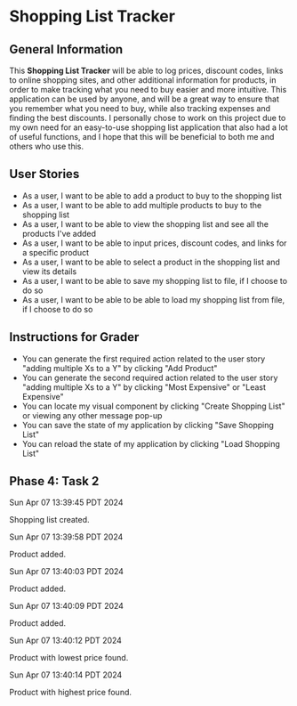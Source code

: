 # Shopping List Tracker

## General Information

This **Shopping List Tracker** will be able to log prices, discount codes, links to online shopping sites, and other
additional information for products, in order to make tracking what you need to buy easier and more intuitive. This
application can be used by anyone, and will be a great way to ensure that you remember what you need to buy, while also
tracking expenses and finding the best discounts. I personally chose to work on this project due to my own need for an
easy-to-use shopping list application that also had a lot of useful functions, and I hope that this will be beneficial
to both me and others who use this.

## User Stories

- As a user, I want to be able to add a product to buy to the shopping list
- As a user, I want to be able to add multiple products to buy to the shopping list
- As a user, I want to be able to view the shopping list and see all the products I've added
- As a user, I want to be able to input prices, discount codes, and links for a specific product
- As a user, I want to be able to select a product in the shopping list and view its details 
- As a user, I want to be able to save my shopping list to file, if I choose to do so
- As a user, I want to be able to be able to load my shopping list from file, if I choose to do so

## Instructions for Grader

- You can generate the first required action related to the user story "adding multiple Xs to a Y" by clicking "Add 
  Product"
- You can generate the second required action related to the user story "adding multiple Xs to a Y" by clicking "Most
  Expensive" or "Least Expensive" 
- You can locate my visual component by clicking "Create Shopping List" or viewing any other message pop-up
- You can save the state of my application by clicking "Save Shopping List"
- You can reload the state of my application by clicking "Load Shopping List"

## Phase 4: Task 2
Sun Apr 07 13:39:45 PDT 2024 

Shopping list created.

Sun Apr 07 13:39:58 PDT 2024

Product added.

Sun Apr 07 13:40:03 PDT 2024

Product added.

Sun Apr 07 13:40:09 PDT 2024

Product added.

Sun Apr 07 13:40:12 PDT 2024

Product with lowest price found.

Sun Apr 07 13:40:14 PDT 2024

Product with highest price found.